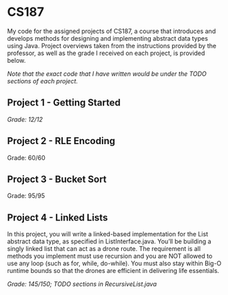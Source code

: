 # CS187

My code for the assigned projects of CS187, a course that introduces and develops methods for designing and implementing abstract data types using Java. Project overviews taken from the instructions provided by the professor, as well as the grade I received on each project, is provided below.

_Note that the exact code that I have written would be under the TODO sections of each project._

## Project 1 - Getting Started



_Grade: 12/12_

## Project 2 - RLE Encoding



Grade: 60/60

## Project 3 - Bucket Sort


Grade: 95/95

## Project 4 - Linked Lists

In this project, you will write a linked-based implementation for the List abstract data type, as specified in ListInterface.java. You’ll be building a singly linked list that can act as a drone route. The requirement is all methods you implement must use recursion and you are NOT allowed to use any loop (such as for, while, do-while). You must also stay within Big-O runtime bounds so that the drones are efficient in delivering life essentials.

_Grade: 145/150; TODO sections in RecursiveList.java_
